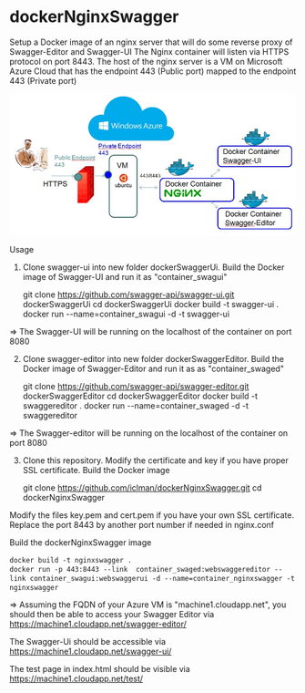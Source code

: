 # dockerNginxSwagger
Setup a Docker image of an nginx server that will do some reverse proxy of Swagger-Editor and Swagger-UI
The Nginx container will listen via HTTPS protocol on port 8443.
The host of the nginx server is a VM on Microsoft Azure Cloud that has the endpoint 443 (Public port) mapped to the endpoint 443 (Private port)

![Diagram](/images/docker-nginx-swagger.JPG)

Usage 

1) Clone swagger-ui into new folder dockerSwaggerUi. Build the Docker image of Swagger-UI and run it as "container_swagui"

    git clone https://github.com/swagger-api/swagger-ui.git dockerSwaggerUi
    cd dockerSwaggerUi
    docker build -t swagger-ui .
    docker run --name=container_swagui -d -t swagger-ui

=> The Swagger-UI will be running on the localhost of the container on port 8080


2) Clone swagger-editor into new folder dockerSwaggerEditor. Build the Docker image of Swagger-Editor and run it as as "container_swaged"

    git clone https://github.com/swagger-api/swagger-editor.git dockerSwaggerEditor
    cd dockerSwaggerEditor
    docker build -t swaggereditor .
    docker run --name=container_swaged -d -t swaggereditor

=> The Swagger-editor will be running on the localhost of the container on port 8080


3) Clone this repository. Modify the certificate and key if you have proper SSL certificate. Build the Docker image  


    git clone https://github.com/iclman/dockerNginxSwagger.git 
    cd dockerNginxSwagger

Modify the files key.pem and cert.pem if you have your own SSL certificate.
Replace the port 8443 by another port number if needed in nginx.conf

Build the dockerNginxSwagger image

    docker build -t nginxswagger .
    docker run -p 443:8443 --link  container_swaged:webswaggereditor --link container_swagui:webswaggerui -d --name=container_nginxswagger -t nginxswagger

=> Assuming the FQDN of your Azure VM is "machine1.cloudapp.net", you should then be able to access your Swagger Editor via
https://machine1.cloudapp.net/swagger-editor/

The Swagger-Ui should be accessible via
https://machine1.cloudapp.net/swagger-ui/

The test page in index.html should be visible via
https://machine1.cloudapp.net/test/
